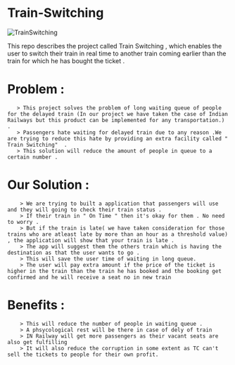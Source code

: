 # Train-Switching
![TrainSwitching](https://github.com/vidit-agarwal/Train-Switching/blob/master/logo.png)

This repo describes the project called Train Switching , which enables the user to switch their train in real time to another train coming earlier than the train for which he has bought the ticket . 



# Problem : 
       > This project solves the problem of long waiting queue of people for the delayed train (In our project we have taken the case of Indian Railways but this product can be implemented for any transportation.) . 
       > Passengers hate waiting for delayed train due to any reason .We are trying to reduce this hate by providing an extra facility called " Train Switching"  . 
       > This solution will reduce the amount of people in queue to a certain number .
       
# Our Solution :
        > We are trying to built a application that passengers will use and they will going to check their train status .
        > If their train in " On Time " then it's okay for them . No need to worry .
        > But if the train is late( we have taken consideration for those trains who are atleast late by more than an hour as a threshold value) , the application will show that your train is late . 
        > The app will suggest them the others train which is having the destination as that the user wants to go .
        > This will save the user time of waiting in long queue. 
        > The user will pay extra amount if the price of the ticket is higher in the train than the train he has booked and the booking get confirmed and he will receive a seat no in new train
        
        
        
# Benefits : 
        > This will reduce the number of people in waiting queue .
        > A phsycological rest will be there in case of dely of train
        > IN Railway will get more passengers as their vacant seats are also get fulfilling
        > It will also reduce the corruption in some extent as TC can't sell the tickets to people for their own profit. 
